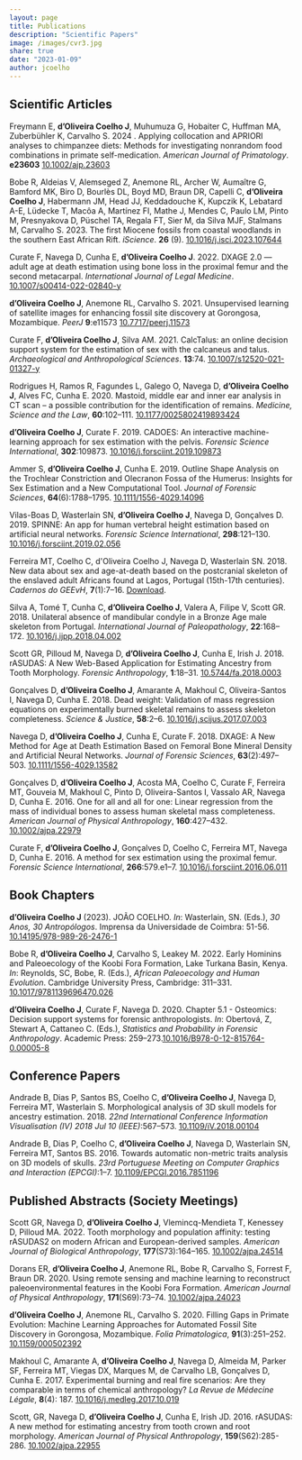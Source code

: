 ```yaml
---
layout: page
title: Publications
description: "Scientific Papers"
image: /images/cvr3.jpg
share: true
date: "2023-01-09"
author: jcoelho
---
```


## Scientific Articles

Freymann E, **d’Oliveira Coelho J**, Muhumuza G, Hobaiter C, Huffman MA, Zuberbühler K, Carvalho S. 2024 . Applying collocation and APRIORI analyses to chimpanzee diets: Methods for investigating nonrandom food combinations in primate self-medication. *American Journal of Primatology*. **e23603** <a href ="https://onlinelibrary.wiley.com/doi/10.1002/ajp.23603" target = "_blank">10.1002/ajp.23603</a>

Bobe R, Aldeias V, Alemseged Z, Anemone RL, Archer W, Aumaître G, Bamford MK, Biro D, Bourlès DL, Boyd MD, Braun DR, Capelli C, **d’Oliveira Coelho J**, Habermann JM, Head JJ, Keddadouche K, Kupczik K, Lebatard A-E, Lüdecke T, Macôa A, Martínez FI, Mathe J, Mendes C, Paulo LM, Pinto M, Presnyakova D, Püschel TA, Regala FT, Sier M, da Silva MJF, Stalmans M, Carvalho S. 2023. The first Miocene fossils from coastal woodlands in the southern East African Rift. *iScience*. **26** (9). <a href ="https://www.sciencedirect.com/science/article/pii/S2589004223017212" target = "_blank">10.1016/j.isci.2023.107644</a>

Curate F, Navega D, Cunha E, **d’Oliveira Coelho J**. 2022. DXAGE 2.0 — adult age at death estimation using bone loss in the proximal femur and the second metacarpal. *International Journal of Legal Medicine*. <a href = "https://link.springer.com/article/10.1007/s00414-022-02840-y" target = "_blank">10.1007/s00414-022-02840-y</a>

**d’Oliveira Coelho J**, Anemone RL, Carvalho S. 2021. Unsupervised learning of satellite images for enhancing fossil site discovery at Gorongosa, Mozambique. *PeerJ* **9**:e11573 <a href = "https://peerj.com/articles/11573/" target = "_blank">10.7717/peerj.11573</a>

Curate F, **d’Oliveira Coelho J**, Silva AM. 2021. CalcTalus: an online decision support system for the estimation of sex with the calcaneus and talus. *Archaeological and Anthropological Sciences*. **13**:74. <a href = "https://link.springer.com/article/10.1007/s12520-021-01327-y" target = "_blank">10.1007/s12520-021-01327-y</a>

Rodrigues H, Ramos R, Fagundes L, Galego O, Navega D, **d’Oliveira Coelho J**, Alves FC, Cunha E. 2020. Mastoid, middle ear and inner ear analysis in CT scan – a possible contribution for the identification of remains. *Medicine, Science and the Law*, **60**:102–111. <a href = "https://journals.sagepub.com/doi/10.1177/0025802419893424" target = "_blank">10.1177/0025802419893424</a>

**d’Oliveira Coelho J**, Curate F. 2019. CADOES: An interactive machine-learning approach for sex estimation with the pelvis. *Forensic Science International*, **302**:109873. <a href = "https://www.sciencedirect.com/science/article/abs/pii/S0379073819302890?via%3Dihub" target = "_blank">10.1016/j.forsciint.2019.109873</a>

Ammer S, **d’Oliveira Coelho J**, Cunha E. 2019. Outline Shape Analysis on the Trochlear Constriction and Olecranon Fossa of the Humerus: Insights for Sex Estimation and a New Computational Tool. *Journal of Forensic Sciences*, **64**(6):1788–1795. <a href = "https://onlinelibrary.wiley.com/doi/abs/10.1111/1556-4029.14096" target = "_blank">10.1111/1556-4029.14096</a>

Vilas-Boas D, Wasterlain SN, **d’Oliveira Coelho J**, Navega D, Gonçalves D. 2019. SPINNE: An app for human vertebral height estimation based on artificial neural networks. *Forensic Science International*, **298**:121–130. <a href = "https://www.sciencedirect.com/science/article/abs/pii/S0379073819300805" target = "_blank">10.1016/j.forsciint.2019.02.056</a>

Ferreira MT, Coelho C, d'Oliveira Coelho J, Navega D, Wasterlain SN. 2018. New data about sex and age-at-death based on the postcranial skeleton of the enslaved adult Africans found at Lagos, Portugal (15th-17th centuries). *Cadernos do GEEvH*, **7**(1):7–16. <a href = "https://geevh.jimdofree.com/cadernos-do-geevh/arquivo-archive/vol-7-1/" target = "_blank">Download</a>.

Silva A, Tomé T, Cunha C, **d’Oliveira Coelho J**, Valera A, Filipe V, Scott GR. 2018. Unilateral absence of mandibular condyle in a Bronze Age male skeleton from Portugal. *International Journal of Paleopathology*, **22**:168–172. <a href = "https://www.sciencedirect.com/science/article/abs/pii/S1879981717301572" target = "_blank">10.1016/j.ijpp.2018.04.002</a>

Scott GR, Pilloud M, Navega D, **d’Oliveira Coelho J**, Cunha E, Irish J. 2018. rASUDAS: A New Web-Based Application for Estimating Ancestry from Tooth Morphology. *Forensic Anthropology*, **1**:18–31. <a href = "https://journals.upress.ufl.edu/fa/article/view/517" target = "_blank">10.5744/fa.2018.0003</a>

Gonçalves D, **d’Oliveira Coelho J**, Amarante A, Makhoul C, Oliveira-Santos I, Navega D, Cunha E. 2018. Dead weight: Validation of mass regression equations on experimentally burned skeletal remains to assess skeleton completeness. *Science & Justice*, **58**:2–6. <a href = "https://www.sciencedirect.com/science/article/abs/pii/S1355030617300862" target = "_blank">10.1016/j.scijus.2017.07.003</a>

Navega D, **d’Oliveira Coelho J**, Cunha E, Curate F. 2018. DXAGE: A New Method for Age at Death Estimation Based on Femoral Bone Mineral Density and Artificial Neural Networks. *Journal of Forensic Sciences*, **63**(2):497–503. <a href = "https://onlinelibrary.wiley.com/doi/abs/10.1111/1556-4029.13582" target = "_blank">10.1111/1556-4029.13582</a>

Gonçalves D, **d’Oliveira Coelho J**, Acosta MA, Coelho C, Curate F, Ferreira MT, Gouveia M, Makhoul C, Pinto D, Oliveira-Santos I, Vassalo AR, Navega D, Cunha E. 2016. One for all and all for one: Linear regression from the mass of individual bones to assess human skeletal mass completeness. *American Journal of Physical Anthropology*, **160**:427–432. <a href = "https://onlinelibrary.wiley.com/doi/10.1002/ajpa.22979" target = "_blank">10.1002/ajpa.22979</a>

Curate F, **d’Oliveira Coelho J**, Gonçalves D, Coelho C, Ferreira MT, Navega D, Cunha E. 2016. A method for sex estimation using the proximal femur. *Forensic Science International*, **266**:579.e1–7. <a href = "https://www.sciencedirect.com/science/article/abs/pii/S0379073816302638" target = "_blank">10.1016/j.forsciint.2016.06.011</a>

## Book Chapters

**d’Oliveira Coelho J** (2023). JOÃO COELHO. *In*: Wasterlain, SN. (Eds.), *30 Anos, 30 Antropólogos*. Imprensa da Universidade de Coimbra: 51-56. <a href = "http://monographs.uc.pt/iuc/catalog/book/392" target = "_blank">10.14195/978-989-26-2476-1</a>

Bobe R, **d’Oliveira Coelho J**, Carvalho S, Leakey M. 2022. Early Hominins and Paleoecology of the Koobi Fora Formation, Lake Turkana Basin, Kenya. *In*: Reynolds, SC, Bobe, R. (Eds.), *African Paleoecology and Human Evolution*. Cambridge University Press, Cambridge: 311–331. <a href = "https://www.cambridge.org/core/books/abs/african-paleoecology-and-human-evolution/early-hominins-and-paleoecology-of-the-koobi-fora-formation-lake-turkana-basin-kenya/55CF8CBDEF74EB723D4D6976DDF73BEE" target = "_blank">10.1017/9781139696470.026</a>

**d’Oliveira Coelho J**, Curate F, Navega D. 2020. Chapter 5.1 - Osteomics: Decision support systems for forensic anthropologists. *In*: Obertová, Z, Stewart A, Cattaneo C. (Eds.), *Statistics and Probability in Forensic Anthropology*. Academic Press: 259–273.<a href = "https://www.sciencedirect.com/science/article/abs/pii/B9780128157640000058" target = "_blank">10.1016/B978-0-12-815764-0.00005-8</a>

## Conference Papers

Andrade B, Dias P, Santos BS, Coelho C, **d’Oliveira Coelho J**, Navega D, Ferreira MT, Wasterlain S. Morphological analysis of 3D skull models for ancestry estimation. 2018. *22nd International Conference Information Visualisation (IV) 2018 Jul 10 (IEEE)*:567–573. <a href = "https://ieeexplore.ieee.org/document/8564222" target = "_blank">10.1109/iV.2018.00104</a>

Andrade B, Dias P, Coelho C, **d’Oliveira Coelho J**, Navega D, Wasterlain SN, Ferreira MT, Santos BS. 2016. Towards automatic non-metric traits analysis on 3D models of skulls. *23rd Portuguese Meeting on Computer Graphics and Interaction (EPCGI)*:1–7. <a href = "https://ieeexplore.ieee.org/document/7851196" target = "_blank">10.1109/EPCGI.2016.7851196</a>

## Published Abstracts (Society Meetings)

Scott GR, Navega D, **d’Oliveira Coelho J**, Vlemincq-Mendieta T, Kenessey D, Pilloud MA. 2022. Tooth morphology and population affinity: testing rASUDAS2 on modern African and European-derived samples. *American Journal of Biological Anthropology*, **177**(S73):164–165. <a href = "https://onlinelibrary.wiley.com/doi/10.1002/ajpa.24514" target = "_blank">10.1002/ajpa.24514</a>

Dorans ER, **d’Oliveira Coelho J**, Anemone RL, Bobe R, Carvalho S, Forrest F, Braun DR. 2020. Using remote sensing and machine learning to reconstruct paleoenvironmental features in the Koobi Fora Formation. *American Journal of Physical Anthropology*, **171**(S69):73–74. <a href = "https://onlinelibrary.wiley.com/doi/10.1002/ajpa.24023" target = "_blank">10.1002/ajpa.24023</a>

**d’Oliveira Coelho J**, Anemone RL, Carvalho S. 2020. Filling Gaps in Primate Evolution: Machine Learning Approaches for Automated Fossil Site Discovery in Gorongosa, Mozambique. *Folia Primatologica*, **91**(3):251–252. <a href = "https://brill.com/view/journals/ijfp/91/3/article-p240_7.xml" target = "_blank">10.1159/000502392</a>

Makhoul C, Amarante A, **d’Oliveira Coelho J**, Navega D, Almeida M, Parker SF, Ferreira MT, Viegas DX, Marques M, de Carvalho LB, Gonçalves D, Cunha E. 2017. Experimental burning and real fire scenarios: Are they comparable in terms of chemical anthropology? *La Revue de Médecine Légale*, **8**(4): 187. <a href = "https://www.sciencedirect.com/science/article/pii/S1878652917300974" target = "_blank">10.1016/j.medleg.2017.10.019</a>

Scott, GR, Navega D, **d’Oliveira Coelho J**, Cunha E, Irish JD. 2016. rASUDAS: A new method for estimating ancestry from tooth crown and root morphology. *American Journal of Physical Anthropology*, **159**(S62):285-286. <a href = "https://onlinelibrary.wiley.com/doi/10.1002/ajpa.22955" target = "_blank">10.1002/ajpa.22955</a>
